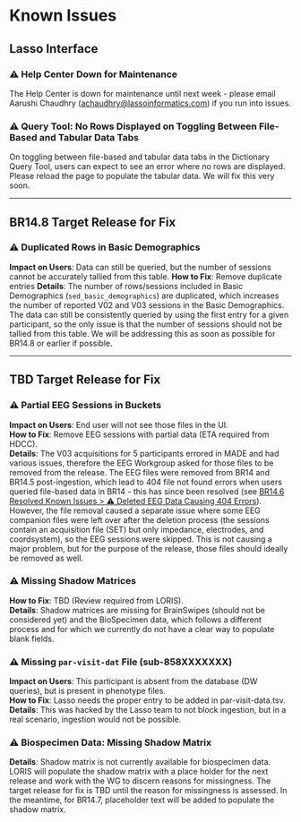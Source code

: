 # Known Issues

## Lasso Interface
### ⚠️ Help Center Down for Maintenance
The Help Center is down for maintenance until next week - please email Aarushi Chaudhry (achaudhry@lassoinformatics.com) if you run into issues.

### ⚠️ Query Tool: No Rows Displayed on Toggling Between File-Based and Tabular Data Tabs
On toggling between file-based and tabular data tabs in the Dictionary Query Tool, users can expect to see an error where no rows are displayed. Please reload the page to populate the tabular data. We will fix this very soon.

---------------

## BR14.8 Target Release for Fix

### ⚠️ Duplicated Rows in Basic Demographics
**Impact on Users**: Data can still be queried, but the number of sessions cannot be accurately tallied from this table.
**How to Fix**: Remove duplicate entries
**Details**: The number of rows/sessions included in Basic Demographics (`sed_basic_demographics`) are duplicated, which increases the number of reported V02 and V03 sessions in the Basic Demographics. The data can still be consistently queried by using the first entry for a given participant, so the only issue is that the number of sessions should not be tallied from this table. We will be addressing this as soon as possible for BR14.8 or earlier if possible.

-------

## TBD Target Release for Fix
### ⚠️ Partial EEG Sessions in Buckets
**Impact on Users**: End user will not see those files in the UI.  
**How to Fix**: Remove EEG sessions with partial data (ETA required from HDCC).        
**Details**: The V03 acquisitions for 5 participants errored in MADE and had various issues, therefore the EEG Workgroup asked for those files to be removed from the release. The EEG files were removed from BR14 and BR14.5 post-ingestion, which lead to 404 file not found errors when users queried file-based data in BR14 - this has since been resolved (see [BR14.6 Resolved Known Issues > ⚠️ Deleted EEG Data Causing 404 Errors](versions/BR14.6.md/#deleted-eeg-data-causing-404-errors)). However, the file removal caused a separate issue where some EEG companion files were left over after the deletion process (the sessions contain an acquisition file (SET) but only impedance, electrodes, and coordsystem), so the EEG sessions were skipped. This is not causing a major problem, but for the purpose of the release, those files should ideally be removed as well.

### ⚠️ Missing Shadow Matrices
**How to Fix**: TBD (Review required from LORIS).       
**Details**: Shadow matrices are missing for BrainSwipes (should not be considered yet) and the BioSpecimen data, which follows a different process and for which we currently do not have a clear way to populate blank fields.

### ⚠️ Missing `par-visit-dat` File (sub-858XXXXXXX)
**Impact on Users**: This participant is absent from the database (DW queries), but is present in phenotype files.      
**How to Fix**: Lasso needs the proper entry to be added in par-visit-data.tsv.         
**Details**: This was hacked by the Lasso team to not block ingestion, but in a real scenario, ingestion would not be possible.

### ⚠️ Biospecimen Data: Missing Shadow Matrix
**Details**: Shadow matrix is not currently available for biospecimen data. LORIS will populate the shadow matrix with a place holder for the next release and work with the WG to discern reasons for missingness. The target release for fix is TBD until the reason for missingness is assessed. In the meantime, for BR14.7, placeholder text will be added to populate the shadow matrix.






